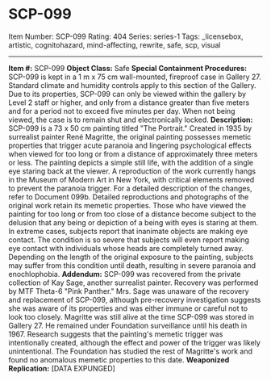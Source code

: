 # SCP-099
Item Number: SCP-099
Rating: 404
Series: series-1
Tags: _licensebox, artistic, cognitohazard, mind-affecting, rewrite, safe, scp, visual

---

**Item #:** SCP-099
**Object Class:** Safe
**Special Containment Procedures:** SCP-099 is kept in a 1 m x 75 cm wall-mounted, fireproof case in Gallery 27. Standard climate and humidity controls apply to this section of the Gallery. Due to its properties, SCP-099 can only be viewed within the gallery by Level 2 staff or higher, and only from a distance greater than five meters and for a period not to exceed five minutes per day. When not being viewed, the case is to remain shut and electronically locked.
**Description:** SCP-099 is a 73 x 50 cm painting titled "The Portrait." Created in 1935 by surrealist painter René Magritte, the original painting possesses memetic properties that trigger acute paranoia and lingering psychological effects when viewed for too long or from a distance of approximately three meters or less. The painting depicts a simple still life, with the addition of a single eye staring back at the viewer.
A reproduction of the work currently hangs in the Museum of Modern Art in New York, with critical elements removed to prevent the paranoia trigger. For a detailed description of the changes, refer to Document 099b. Detailed reproductions and photographs of the original work retain its memetic properties.
Those who have viewed the painting for too long or from too close of a distance become subject to the delusion that any being or depiction of a being with eyes is staring at them. In extreme cases, subjects report that inanimate objects are making eye contact.
The condition is so severe that subjects will even report making eye contact with individuals whose heads are completely turned away. Depending on the length of the original exposure to the painting, subjects may suffer from this condition until death, resulting in severe paranoia and enochlophobia.
**Addendum:** SCP-099 was recovered from the private collection of Kay Sage, another surrealist painter. Recovery was performed by MTF Theta-6 "Pink Panther." Mrs. Sage was unaware of the recovery and replacement of SCP-099, although pre-recovery investigation suggests she was aware of its properties and was either immune or careful not to look too closely.
Magritte was still alive at the time SCP-099 was stored in Gallery 27. He remained under Foundation surveillance until his death in 1967. Research suggests that the painting's memetic trigger was intentionally created, although the effect and power of the trigger was likely unintentional. The Foundation has studied the rest of Magritte's work and found no anomalous memetic properties to this date.
**Weaponized Replication:** [DATA EXPUNGED]